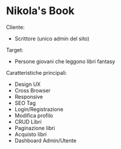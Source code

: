 # Nikola's Book


Cliente:

- Scrittore (unico admin del sito)


Target:

- Persone giovani che leggono libri fantasy


Caratteristiche principali:

- Design UX
- Cross Browser
- Responsive
- SEO Tag
- Login/Registrazione
- Modifica profilo
- CRUD Libri
- Paginazione libri
- Acquisto libri
- Dashboard Admin/Utente
